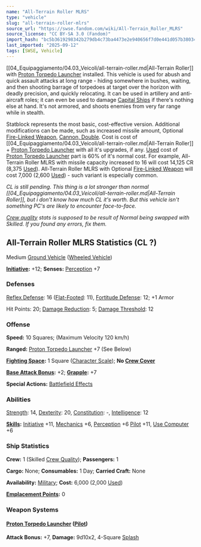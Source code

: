 ```yaml
---
name: "All-Terrain Roller MLRS"
type: "vehicle"
slug: "all-terrain-roller-mlrs"
source_url: "https://swse.fandom.com/wiki/All-Terrain_Roller_MLRS"
source_license: "CC BY-SA 3.0 (Fandom)"
import_hash: "bc5b3619298342b279db4c73ba4473e2e940656f7d0e441d057b38034e1b0cd5"
last_imported: "2025-09-12"
tags: [SWSE, Vehicle]
---
```

[[04_Equipaggiamento/04.03_Veicoli/all-terrain-roller.md|All-Terrain Roller]] with [Proton Torpedo Launcher](https://swse.fandom.com/wiki/Proton_Torpedo_Launcher) installed. This vehicle is used for abush and quick assault attacks at long range - hiding somewhere in bushes, waiting, and then shooting barrage of torpedoes at target over the horizon with deadly precision, and quickly relocating. It can be used in artillery and anti-aircraft roles; it can even be used to damage [Capital Ships](https://swse.fandom.com/wiki/Capital_Ships) if there's nothing else at hand. It's not armored, and shoots enemies from very far range while in stealth.

Statblock represents the most basic, cost-effective version. Additional modifications can be made, such as increased missile amount, Optional [Fire-Linked Weapon](https://swse.fandom.com/wiki/Fire-Linked_Weapon), [Cannon, Double](https://swse.fandom.com/wiki/Cannon,_Double/Quad). Cost is cost of [[04_Equipaggiamento/04.03_Veicoli/all-terrain-roller.md|All-Terrain Roller]] + [Proton Torpedo Launcher](https://swse.fandom.com/wiki/Proton_Torpedo_Launcher) with all it's upgrades, if any. [Used](https://swse.fandom.com/wiki/Used) cost of [Proton Torpedo Launcher](https://swse.fandom.com/wiki/Proton_Torpedo_Launcher) part is 60% of it's normal cost. For example, All-Terrain Roller MLRS with missile capacity increased to 16 will cost 14,125 CR (8,375 [Used](https://swse.fandom.com/wiki/Used)). All-Terrain Roller MLRS with Optional [Fire-Linked Weapon](https://swse.fandom.com/wiki/Fire-Linked_Weapon) will cost 7,000 (2,600 [Used](https://swse.fandom.com/wiki/Used)) - such variant is especially common.

*CL is still pending. This thing is a lot stronger than normal [[04_Equipaggiamento/04.03_Veicoli/all-terrain-roller.md|All-Terrain Roller]], but i don't know how much CL it's worth. But this vehicle isn't something PC's are likely to encounter face-to-face.*

*[Crew quality](https://swse.fandom.com/wiki/Crew_quality) stats is supposed to be result of Normal being swapped with Skilled. If you found any errors, fix them.*

## All-Terrain Roller MLRS Statistics (CL ?)
Medium [Ground Vehicle](https://swse.fandom.com/wiki/Ground_Vehicle) ([Wheeled Vehicle](https://swse.fandom.com/wiki/Wheeled_Vehicle))

**[Initiative](https://swse.fandom.com/wiki/Initiative):** +12; **Senses:** [Perception](https://swse.fandom.com/wiki/Perception) +7
### Defenses
[Reflex Defense](https://swse.fandom.com/wiki/Reflex_Defense_(Vehicles)): 16 ([Flat-Footed](https://swse.fandom.com/wiki/Flat-Footed): 11), [Fortitude Defense](https://swse.fandom.com/wiki/Fortitude_Defense_(Vehicles)): 12; +1 Armor

Hit Points: 20; [Damage Reduction](https://swse.fandom.com/wiki/Damage_Reduction): 5; [Damage Threshold](https://swse.fandom.com/wiki/Damage_Threshold_(Vehicles)): 12
### Offense
**Speed:** 10 Squares; (Maximum Velocity 120 km/h)

**Ranged:** [Proton Torpedo Launcher](https://swse.fandom.com/wiki/Proton_Torpedo_Launcher) +7 (See Below)

**[Fighting Space](https://swse.fandom.com/wiki/Fighting_Space):** 1 Square ([Character Scale](https://swse.fandom.com/wiki/Character_Scale)); **No [Crew Cover](https://swse.fandom.com/wiki/Crew_Cover)**

**[Base Attack Bonus](https://swse.fandom.com/wiki/Base_Attack_Bonus):** +2; **[Grapple](https://swse.fandom.com/wiki/Grapple):** +7

**Special Actions:** [Battlefield Effects](https://swse.fandom.com/wiki/Battlefield_Effects)
### Abilities
[Strength](https://swse.fandom.com/wiki/Strength): 14, [Dexterity](https://swse.fandom.com/wiki/Dexterity): 20, [Constitution](https://swse.fandom.com/wiki/Constitution): -, [Intelligence](https://swse.fandom.com/wiki/Intelligence): 12

**[Skills](https://swse.fandom.com/wiki/Skills):** [Initiative](https://swse.fandom.com/wiki/Initiative) +11, [Mechanics](https://swse.fandom.com/wiki/Mechanics) +6, [Perception](https://swse.fandom.com/wiki/Perception) +6 [Pilot](https://swse.fandom.com/wiki/Pilot) +11, [Use Computer](https://swse.fandom.com/wiki/Use_Computer) +6
### Ship Statistics
**Crew:** 1 (Skilled [Crew Quality](https://swse.fandom.com/wiki/Crew_Quality)); **Passengers:** 1

**Cargo:** None; **Consumables:** 1 Day; **Carried Craft:** None

**Availability:** [Military](https://swse.fandom.com/wiki/Military); **Cost:** 6,000 (2,000 [Used](https://swse.fandom.com/wiki/Used))

**[Emplacement Points](https://swse.fandom.com/wiki/Emplacement_Points):** 0

### Weapon Systems
#### **[Proton Torpedo Launcher](https://swse.fandom.com/wiki/Proton_Torpedo_Launcher) ([Pilot](https://swse.fandom.com/wiki/Pilot_(Vehicle_Combat)))**
**Attack Bonus:** +7, **Damage:** 9d10x2, 4-Square [Splash](https://swse.fandom.com/wiki/Splash)